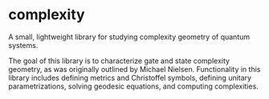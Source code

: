 # complexity

A small, lightweight library for studying complexity geometry of quantum systems.

The goal of this library is to characterize gate and state complexity geometry, as was originally outlined by Michael Nielsen. Functionality in this library includes defining metrics and Christoffel symbols, defining unitary parametrizations, solving geodesic equations, and computing complexities.
